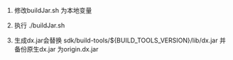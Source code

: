 1. 修改buildJar.sh 为本地变量
2. 执行 ./buildJar.sh

3. 生成dx.jar会替换 sdk/build-tools/${BUILD_TOOLS_VERSION}/lib/dx.jar
   并备份原生dx.jar 为origin.dx.jar